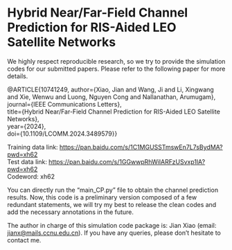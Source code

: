 # Hybrid Near/Far-Field Channel Prediction for RIS-Aided LEO Satellite Networks

We highly respect reproducible research, so we try to provide the simulation codes for our submitted papers. Please refer to the following paper for more details.

@ARTICLE{10741249,
  author={Xiao, Jian and Wang, Ji and Li, Xingwang and Xie, Wenwu and Luong, Nguyen Cong and Nallanathan, Arumugam},<br/>
  journal={IEEE Communications Letters}, <br/>
  title={Hybrid Near/Far-Field Channel Prediction for RIS-Aided LEO Satellite Networks}, <br/>
  year={2024},<br/>
  doi={10.1109/LCOMM.2024.3489579}}

Training data link: https://pan.baidu.com/s/1C1MGUSSTmswEn7L7sBydMA?pwd=xh62      <br/>
Test data link: https://pan.baidu.com/s/1GGwwpRhWiIARFzUSvxp1lA?pwd=xh62 <br/>
Codeword: xh62


You can directly run the “main_CP.py” file to obtain the channel prediction results. Now, this code is a preliminary version composed of a few redundant statements, we will try my best to release the clean codes and add the necessary annotations in the future. 

The author in charge of this simulation code package is: Jian Xiao (email: jianx@mails.ccnu.edu.cn). If you have any queries, please don’t hesitate to contact me.
